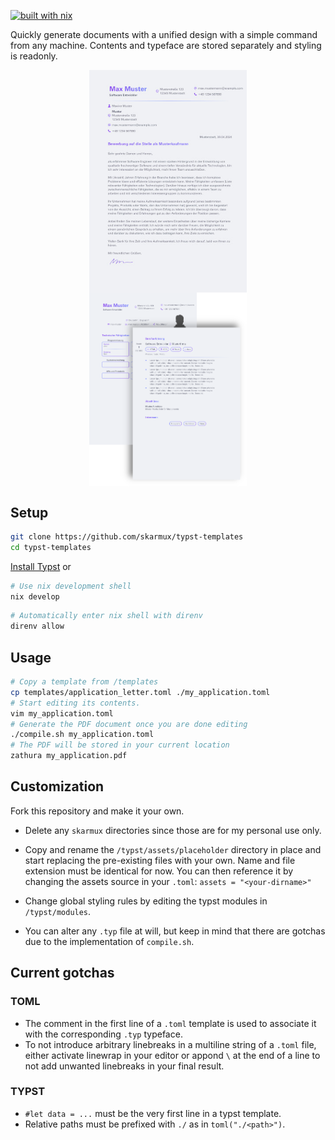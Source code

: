 [![built with nix](https://img.shields.io/static/v1?logo=nixos&logoColor=white&label=&message=Built%20with%20Nix&color=41439a)](https://builtwithnix.org)

Quickly generate documents with a unified design with a simple command from any
machine. Contents and typeface are stored separately and styling is readonly.

<style>
  .container {
    text-align: center;
  }
  .image {
    display: inline-block;
    max-width: 50%; /* Adjust the maximum width as needed */
    width: auto;
    height: auto;
    vertical-align: top; /* Align images to the top */
    margin: 0 10px;
  }
</style>

<div style="text-align: center;">
  <img src="gallery/application_letter.jpg" alt="Application Letter" class="image" />
  <img src="gallery/curriculum_vitae.png" alt="CV" class="image" />
</div>

## Setup

```sh
git clone https://github.com/skarmux/typst-templates
cd typst-templates
```

[Install Typst](https://github.com/typst/typst/blob/main/README.md#installation)
or
```sh
# Use nix development shell
nix develop
```

```sh
# Automatically enter nix shell with direnv
direnv allow
```

## Usage

```sh
# Copy a template from /templates
cp templates/application_letter.toml ./my_application.toml
# Start editing its contents.
vim my_application.toml
# Generate the PDF document once you are done editing
./compile.sh my_application.toml
# The PDF will be stored in your current location
zathura my_application.pdf
```

## Customization

Fork this repository and make it your own.

- Delete any `skarmux` directories since those are for my personal use only.

- Copy and rename the `/typst/assets/placeholder` directory in place and start
  replacing the pre-existing files with your own. Name and file extension must
  be identical for now. You can then reference it by changing the assets source
  in your `.toml`: `assets = "<your-dirname>"`

- Change global styling rules by editing the typst modules in `/typst/modules`.

- You can alter any `.typ` file at will, but keep in mind that there are
  gotchas due to the implementation of `compile.sh`.

## Current gotchas

### TOML
- The comment in the first line of a `.toml` template is used to associate it
  with the corresponding `.typ` typeface.
- To not introduce arbitrary linebreaks in a multiline string of a `.toml` file,
  either activate linewrap in your editor or appond `\` at the end of a line to
  not add unwanted linebreaks in your final result.

### TYPST
- `#let data = ...` must be the very first line in a typst template.
- Relative paths must be prefixed with `./` as in `toml("./<path>")`.
